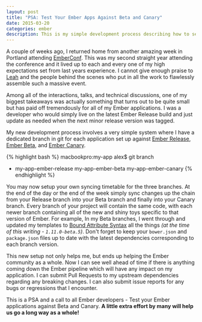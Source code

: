 ```yaml
---
layout: post
title: "PSA: Test Your Ember Apps Against Beta and Canary"
date: 2015-03-20
categories: ember
description: This is my simple development process describing how to setup each of your Ember applications against dedicated branches for Ember Release, Ember Beta, and Ember Canary
---
```


A couple of weeks ago, I returned home from another amazing week in Portland attending [EmberConf](http://emberconf.com/). This was my second straight year attending the conference and it lived up to each and every one of my high expectations set from last years experience. I cannot give enough praise to [Leah](https://github.com/wifelette) and the people behind the scenes who put in all the work to flawlessly assemble such a massive event.

Among all of the interactions, talks, and technical discussions, one of my biggest takeaways was actually something that turns out to be quite small but has paid off tremendously for all of my Ember applications. I was a developer who would simply live on the latest Ember Release build and just update as needed when the next minor release version was tagged.

My new development process involves a very simple system where I have a dedicated branch in git for each application set up against [Ember Release](http://emberjs.com/builds/#/release), [Ember Beta](http://emberjs.com/builds/#/beta), and [Ember Canary](http://emberjs.com/builds/#/canary).

{% highlight bash %}
macbookpro:my-app alex$ git branch
* my-app-ember-release
  my-app-ember-beta
  my-app-ember-canary
{% endhighlight %}

You may now setup your own syncing timetable for the three branches. At the end of the day or the end of the week simply sync changes up the chain from your Release branch into your Beta branch and finally into your Canary branch. Every branch of your project will contain the same code, with each newer branch containing all of the new and shiny toys specific to that version of Ember. For example, In my Beta branches, I went through and updated my templates to [Bound Attribute Syntax](http://emberjs.com/blog/2015/02/07/ember-1-10-0-released.html#toc_bound-attribute-syntax) all the things *(at the time of this writing - <code class="inline-code">1.11.0-beta.5</code>)*. Don't forget to keep your <code class="inline-code">bower.json</code> and <code class="inline-code">package.json</code> files up to date with the latest dependencies corresponding to each branch version.

This new setup not only helps me, but ends up helping the Ember community as a whole. Now I can see well ahead of time if there is anything coming down the Ember pipeline which will have any impact on my application. I can submit Pull Requests to my upstream dependencies regarding any breaking changes. I can also submit issue reports for any bugs or regressions that I encounter.

This is a PSA and a call to all Ember developers - Test your Ember applications against Beta and Canary. **A little extra effort by many will help us go a long way as a whole!**
